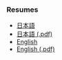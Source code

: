 ###  Resumes
- [日本語](https://github.com/xtaka/public/blob/master/resume.ja.md)
- [日本語 (.pdf)](https://github.com/xtaka/public/blob/master/resume.ja.pdf)
- [English](https://github.com/xtaka/public/blob/master/resume.en.md)
- [English (.pdf)](https://github.com/xtaka/public/blob/master/resume.en.pdf)
